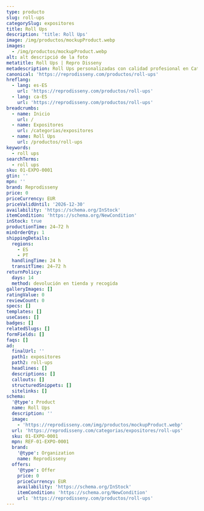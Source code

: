 ```yaml
---
type: producto
slug: roll-ups
categorySlug: expositores
title: Roll Ups
description: 'title: Roll Ups'
image: /img/productos/mockupProduct.webp
images:
  - /img/productos/mockupProduct.webp
alt: alt descripció de la foto
metatitle: Roll Ups | Repro Disseny
metadescription: Roll Ups personalizadas con calidad profesional en Cataluña.
canonical: 'https://reprodisseny.com/productos/roll-ups'
hreflang:
  - lang: es-ES
    url: 'https://reprodisseny.com/productos/roll-ups'
  - lang: ca-ES
    url: 'https://reprodisseny.com/productos/roll-ups'
breadcrumbs:
  - name: Inicio
    url: /
  - name: Expositores
    url: /categorias/expositores
  - name: Roll Ups
    url: /productos/roll-ups
keywords:
  - roll ups
searchTerms:
  - roll ups
sku: 01-EXPO-0001
gtin: ''
mpn: ''
brand: Reprodisseny
price: 0
priceCurrency: EUR
priceValidUntil: '2026-12-30'
availability: 'https://schema.org/InStock'
itemCondition: 'https://schema.org/NewCondition'
inStock: true
productionTime: 24–72 h
minOrderQty: 1
shippingDetails:
  regions:
    - ES
    - PT
  handlingTime: 24 h
  transitTime: 24–72 h
returnPolicy:
  days: 14
  method: devolución en tienda y recogida
galleryImages: []
ratingValue: 0
reviewCount: 0
specs: []
templates: []
useCases: []
badges: []
relatedSlugs: []
formFields: []
faqs: []
ad:
  finalUrl: ''
  path1: expositores
  path2: roll-ups
  headlines: []
  descriptions: []
  callouts: []
  structuredSnippets: []
  sitelinks: []
schema:
  '@type': Product
  name: Roll Ups
  description: ''
  image:
    - 'https://reprodisseny.com/img/productos/mockupProduct.webp'
  url: 'https://reprodisseny.com/categorias/expositores/roll-ups'
  sku: 01-EXPO-0001
  mpn: REF-01-EXPO-0001
  brand:
    '@type': Organization
    name: Reprodisseny
  offers:
    '@type': Offer
    price: 0
    priceCurrency: EUR
    availability: 'https://schema.org/InStock'
    itemCondition: 'https://schema.org/NewCondition'
    url: 'https://reprodisseny.com/productos/roll-ups'
---
```



